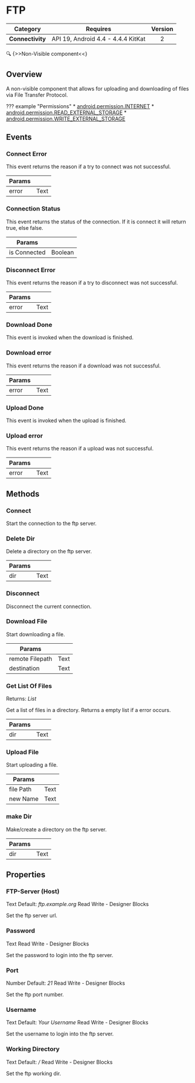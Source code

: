 # FTP

| Category | Requires | Version |
|:--------:|:-------:|:--------:|
|**Connectivity**|<span class="chip chip-any">API 19, Android 4.4 - 4.4.4 KitKat</span>|<span class="chip chip-number">2</span>|

:mag: {>>Non-Visible component<<}

## Overview

A non-visible component that allows for uploading and downloading of files via File Transfer Protocol.

??? example "Permissions"
    * [android.permission.INTERNET](https://developer.android.com/reference/android/Manifest.permission.html#INTERNET)
    * [android.permission.READ_EXTERNAL_STORAGE](https://developer.android.com/reference/android/Manifest.permission.html#READ_EXTERNAL_STORAGE)
    * [android.permission.WRITE_EXTERNAL_STORAGE](https://developer.android.com/reference/android/Manifest.permission.html#WRITE_EXTERNAL_STORAGE)

## Events

### Connect Error

This event returns the reason if a try to connect was not successful.

<div class="block" ai2-block="event" not-rendered="true" value="%7B%22componentName%22:%20%22FTP%22,%20%22name%22:%20%22Connect%20Error%22,%20%22param%22:%20%5B%22error%22%5D%7D"></div>

| Params | []() |
|--------|------|
|error|<span class="chip chip-text">Text</span>|

### Connection Status

This event returns the status of the connection. If it is connect it will return true, else false.

<div class="block" ai2-block="event" not-rendered="true" value="%7B%22componentName%22:%20%22FTP%22,%20%22name%22:%20%22Connection%20Status%22,%20%22param%22:%20%5B%22is%20Connected%22%5D%7D"></div>

| Params | []() |
|--------|------|
|is Connected|<span class="chip chip-boolean">Boolean</span>|

### Disconnect Error

This event returns the reason if a try to disconnect was not successful.

<div class="block" ai2-block="event" not-rendered="true" value="%7B%22componentName%22:%20%22FTP%22,%20%22name%22:%20%22Disconnect%20Error%22,%20%22param%22:%20%5B%22error%22%5D%7D"></div>

| Params | []() |
|--------|------|
|error|<span class="chip chip-text">Text</span>|

### Download Done

This event is invoked when the download is finished.

<div class="block" ai2-block="event" not-rendered="true" value="%7B%22componentName%22:%20%22FTP%22,%20%22name%22:%20%22Download%20Done%22,%20%22param%22:%20%5B%5D%7D"></div>

### Download error

This event returns the reason if a download was not successful.

<div class="block" ai2-block="event" not-rendered="true" value="%7B%22componentName%22:%20%22FTP%22,%20%22name%22:%20%22Download%20error%22,%20%22param%22:%20%5B%22error%22%5D%7D"></div>

| Params | []() |
|--------|------|
|error|<span class="chip chip-text">Text</span>|

### Upload Done

This event is invoked when the upload is finished.

<div class="block" ai2-block="event" not-rendered="true" value="%7B%22componentName%22:%20%22FTP%22,%20%22name%22:%20%22Upload%20Done%22,%20%22param%22:%20%5B%5D%7D"></div>

### Upload error

This event returns the reason if a upload was not successful.

<div class="block" ai2-block="event" not-rendered="true" value="%7B%22componentName%22:%20%22FTP%22,%20%22name%22:%20%22Upload%20error%22,%20%22param%22:%20%5B%22error%22%5D%7D"></div>

| Params | []() |
|--------|------|
|error|<span class="chip chip-text">Text</span>|

## Methods

### Connect

Start the connection to the ftp server.

<div class="block" ai2-block="method" not-rendered="true" value="%7B%22componentName%22:%20%22FTP%22,%20%22name%22:%20%22Connect%22,%20%22output%22:%20false,%20%22param%22:%20%5B%5D%7D"></div>

### Delete Dir

Delete a directory on the ftp server.

<div class="block" ai2-block="method" not-rendered="true" value="%7B%22componentName%22:%20%22FTP%22,%20%22name%22:%20%22Delete%20Dir%22,%20%22output%22:%20false,%20%22param%22:%20%5B%22dir%22%5D%7D"></div>

| Params | []() |
|--------|------|
|dir|<span class="chip chip-text">Text</span>|

### Disconnect

Disconnect the current connection.

<div class="block" ai2-block="method" not-rendered="true" value="%7B%22componentName%22:%20%22FTP%22,%20%22name%22:%20%22Disconnect%22,%20%22output%22:%20false,%20%22param%22:%20%5B%5D%7D"></div>

### Download File

Start downloading a file.

<div class="block" ai2-block="method" not-rendered="true" value="%7B%22componentName%22:%20%22FTP%22,%20%22name%22:%20%22Download%20File%22,%20%22output%22:%20false,%20%22param%22:%20%5B%22remote%20Filepath%22,%20%22destination%22%5D%7D"></div>

| Params | []() |
|--------|------|
|remote Filepath|<span class="chip chip-text">Text</span>|
|destination|<span class="chip chip-text">Text</span>|

### Get List Of Files

<span class="chip chip-list">Returns: <i>List</i></span>

Get a list of files in a directory. Returns a empty list if a error occurs.

<div class="block" ai2-block="method" not-rendered="true" value="%7B%22componentName%22:%20%22FTP%22,%20%22name%22:%20%22Get%20List%20Of%20Files%22,%20%22output%22:%20true,%20%22param%22:%20%5B%22dir%22%5D%7D"></div>

| Params | []() |
|--------|------|
|dir|<span class="chip chip-text">Text</span>|

### Upload File

Start uploading a file.

<div class="block" ai2-block="method" not-rendered="true" value="%7B%22componentName%22:%20%22FTP%22,%20%22name%22:%20%22Upload%20File%22,%20%22output%22:%20false,%20%22param%22:%20%5B%22file%20Path%22,%20%22new%20Name%22%5D%7D"></div>

| Params | []() |
|--------|------|
|file Path|<span class="chip chip-text">Text</span>|
|new Name|<span class="chip chip-text">Text</span>|

### make Dir

Make/create a directory on the ftp server.

<div class="block" ai2-block="method" not-rendered="true" value="%7B%22componentName%22:%20%22FTP%22,%20%22name%22:%20%22make%20Dir%22,%20%22output%22:%20false,%20%22param%22:%20%5B%22dir%22%5D%7D"></div>

| Params | []() |
|--------|------|
|dir|<span class="chip chip-text">Text</span>|

## Properties

### FTP-Server (Host)

<span style="user-select: none;"><span class="chip chip-text">Text</span>&#32;<span class="chip chip-text">Default: <i>ftp.example.org</i></span>&#32;&#32;&#32;&#32;&#32;&#32;&#32;&#32;&#32;&#32;<span class="chip chip-rw">Read</span>&#32;<span class="chip chip-rw">Write</span>&#32;-&#32;<span class="chip chip-bd">Designer</span>&#32;<span class="chip chip-bd">Blocks</span>&#32;</span>

Set the ftp server url.

<div class="block" ai2-block="property" not-rendered="true" value="%7B%22componentName%22:%20%22FTP%22,%20%22name%22:%20%22FTP-Server%20(Host)%22,%20%22getter%22:%20true%7D"></div>
<div class="block" ai2-block="property" not-rendered="true" value="%7B%22componentName%22:%20%22FTP%22,%20%22name%22:%20%22FTP-Server%20(Host)%22,%20%22getter%22:%20false%7D"></div>

### Password

<span style="user-select: none;"><span class="chip chip-text">Text</span>&#32;&#32;&#32;&#32;&#32;&#32;&#32;&#32;&#32;&#32;<span class="chip chip-rw">Read</span>&#32;<span class="chip chip-rw">Write</span>&#32;-&#32;<span class="chip chip-bd">Designer</span>&#32;<span class="chip chip-bd">Blocks</span>&#32;</span>

Set the password to login into the ftp server.

<div class="block" ai2-block="property" not-rendered="true" value="%7B%22componentName%22:%20%22FTP%22,%20%22name%22:%20%22Password%22,%20%22getter%22:%20true%7D"></div>
<div class="block" ai2-block="property" not-rendered="true" value="%7B%22componentName%22:%20%22FTP%22,%20%22name%22:%20%22Password%22,%20%22getter%22:%20false%7D"></div>

### Port

<span style="user-select: none;"><span class="chip chip-number">Number</span>&#32;<span class="chip chip-number">Default: <i>21</i></span>&#32;&#32;&#32;&#32;&#32;&#32;&#32;&#32;&#32;&#32;<span class="chip chip-rw">Read</span>&#32;<span class="chip chip-rw">Write</span>&#32;-&#32;<span class="chip chip-bd">Designer</span>&#32;<span class="chip chip-bd">Blocks</span>&#32;</span>

Set the ftp port number.

<div class="block" ai2-block="property" not-rendered="true" value="%7B%22componentName%22:%20%22FTP%22,%20%22name%22:%20%22Port%22,%20%22getter%22:%20true%7D"></div>
<div class="block" ai2-block="property" not-rendered="true" value="%7B%22componentName%22:%20%22FTP%22,%20%22name%22:%20%22Port%22,%20%22getter%22:%20false%7D"></div>

### Username

<span style="user-select: none;"><span class="chip chip-text">Text</span>&#32;<span class="chip chip-text">Default: <i>Your Username</i></span>&#32;&#32;&#32;&#32;&#32;&#32;&#32;&#32;&#32;&#32;<span class="chip chip-rw">Read</span>&#32;<span class="chip chip-rw">Write</span>&#32;-&#32;<span class="chip chip-bd">Designer</span>&#32;<span class="chip chip-bd">Blocks</span>&#32;</span>

Set the username to login into the ftp server.

<div class="block" ai2-block="property" not-rendered="true" value="%7B%22componentName%22:%20%22FTP%22,%20%22name%22:%20%22Username%22,%20%22getter%22:%20true%7D"></div>
<div class="block" ai2-block="property" not-rendered="true" value="%7B%22componentName%22:%20%22FTP%22,%20%22name%22:%20%22Username%22,%20%22getter%22:%20false%7D"></div>

### Working Directory

<span style="user-select: none;"><span class="chip chip-text">Text</span>&#32;<span class="chip chip-text">Default: <i>/</i></span>&#32;&#32;&#32;&#32;&#32;&#32;&#32;&#32;&#32;&#32;<span class="chip chip-rw">Read</span>&#32;<span class="chip chip-rw">Write</span>&#32;-&#32;<span class="chip chip-bd">Designer</span>&#32;<span class="chip chip-bd">Blocks</span>&#32;</span>

Set the ftp working dir.

<div class="block" ai2-block="property" not-rendered="true" value="%7B%22componentName%22:%20%22FTP%22,%20%22name%22:%20%22Working%20Directory%22,%20%22getter%22:%20true%7D"></div>
<div class="block" ai2-block="property" not-rendered="true" value="%7B%22componentName%22:%20%22FTP%22,%20%22name%22:%20%22Working%20Directory%22,%20%22getter%22:%20false%7D"></div>

